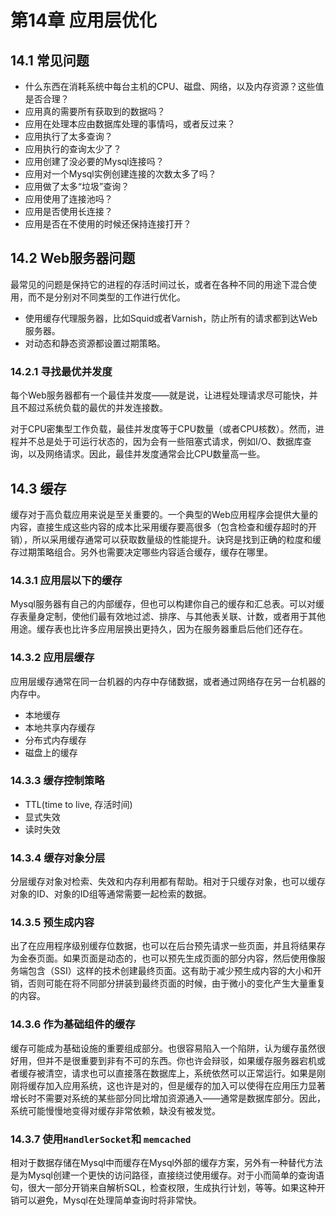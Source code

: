 # 第14章 应用层优化

## 14.1 常见问题

- 什么东西在消耗系统中每台主机的CPU、磁盘、网络，以及内存资源？这些值是否合理？
- 应用真的需要所有获取到的数据吗？
- 应用在处理本应由数据库处理的事情吗，或者反过来？
- 应用执行了太多查询？
- 应用执行的查询太少了？
- 应用创建了没必要的Mysql连接吗？
- 应用对一个Mysql实例创建连接的次数太多了吗？
- 应用做了太多“垃圾”查询？
- 应用使用了连接池吗？
- 应用是否使用长连接？
- 应用是否在不使用的时候还保持连接打开？

## 14.2 Web服务器问题

最常见的问题是保持它的进程的存活时间过长，或者在各种不同的用途下混合使用，而不是分别对不同类型的工作进行优化。

- 使用缓存代理服务器，比如Squid或者Varnish，防止所有的请求都到达Web服务器。
- 对动态和静态资源都设置过期策略。

### 14.2.1 寻找最优并发度

每个Web服务器都有一个最佳并发度——就是说，让进程处理请求尽可能快，并且不超过系统负载的最优的并发连接数。

对于CPU密集型工作负载，最佳并发度等于CPU数量（或者CPU核数）。然而，进程并不总是处于可运行状态的，因为会有一些阻塞式请求，例如I/O、数据库查询，以及网络请求。因此，最佳并发度通常会比CPU数量高一些。

 ## 14.3 缓存

缓存对于高负载应用来说是至关重要的。一个典型的Web应用程序会提供大量的内容，直接生成这些内容的成本比采用缓存要高很多（包含检查和缓存超时的开销），所以采用缓存通常可以获取数量级的性能提升。诀窍是找到正确的粒度和缓存过期策略组合。另外也需要决定哪些内容适合缓存，缓存在哪里。

### 14.3.1 应用层以下的缓存

Mysql服务器有自己的内部缓存，但也可以构建你自己的缓存和汇总表。可以对缓存表量身定制，使他们最有效地过滤、排序、与其他表关联、计数，或者用于其他用途。缓存表也比许多应用层换出更持久，因为在服务器重启后他们还存在。

### 14.3.2 应用层缓存

应用层缓存通常在同一台机器的内存中存储数据，或者通过网络存在另一台机器的内存中。

- 本地缓存
- 本地共享内存缓存
- 分布式内存缓存
- 磁盘上的缓存

### 14.3.3 缓存控制策略

- TTL(time to live, 存活时间)
- 显式失效
- 读时失效

### 14.3.4 缓存对象分层

分层缓存对象对检索、失效和内存利用都有帮助。相对于只缓存对象，也可以缓存对象的ID、对象的ID组等通常需要一起检索的数据。

### 14.3.5 预生成内容

出了在应用程序级别缓存位数据，也可以在后台预先请求一些页面，并且将结果存为金泰页面。如果页面是动态的，也可以预先生成页面的部分内容，然后使用像服务端包含（SSI）这样的技术创建最终页面。这有助于减少预生成内容的大小和开销，否则可能在将不同部分拼装到最终页面的时候，由于微小的变化产生大量重复的内容。

### 14.3.6 作为基础组件的缓存

缓存可能成为基础设施的重要组成部分。也很容易陷入一个陷阱，认为缓存虽然很好用，但并不是很重要到非有不可的东西。你也许会辩驳，如果缓存服务器宕机或者缓存被清空，请求也可以直接落在数据库上，系统依然可以正常运行。如果是刚刚将缓存加入应用系统，这也许是对的，但是缓存的加入可以使得在应用压力显著增长时不需要对系统的某些部分同比增加资源通入——通常是数据库部分。因此，系统可能慢慢地变得对缓存非常依赖，缺没有被发觉。

### 14.3.7 使用`HandlerSocket`和 `memcached`

相对于数据存储在Mysql中而缓存在Mysql外部的缓存方案，另外有一种替代方法是为Mysql创建一个更快的访问路径，直接绕过使用缓存。对于小而简单的查询语句，很大一部分开销来自解析SQL，检查权限，生成执行计划，等等。如果这种开销可以避免，Mysql在处理简单查询时将非常快。